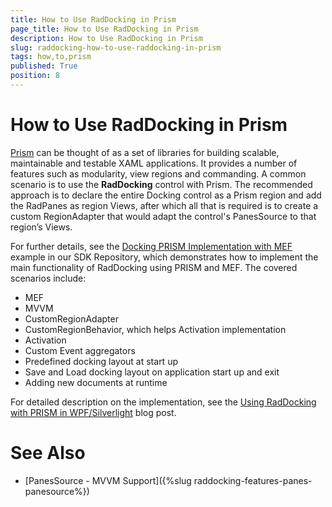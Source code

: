 ```yaml
---
title: How to Use RadDocking in Prism
page_title: How to Use RadDocking in Prism
description: How to Use RadDocking in Prism
slug: raddocking-how-to-use-raddocking-in-prism
tags: how,to,prism
published: True
position: 8
---
```


# How to Use RadDocking in Prism

[Prism](https://github.com/PrismLibrary) can be thought of as a set of libraries for building scalable, maintainable and testable XAML applications. It provides a number of features such as modularity, view regions and commanding. A common scenario is to use the __RadDocking__ control with Prism. The recommended approach is to declare the entire Docking control as a Prism region and add the RadPanes as region Views, after which all that is required is to create a custom RegionAdapter that would adapt the control's PanesSource to that region’s Views.

For further details, see the [Docking PRISM Implementation with MEF](https://github.com/telerik/xaml-sdk/tree/master/Docking/ShellPrism) example in our SDK Repository, which demonstrates how to implement the main functionality of RadDocking using PRISM and MEF. The covered scenarios include:

 * MEF
 * MVVM
 * CustomRegionAdapter
 * CustomRegionBehavior, which helps Activation implementation
 * Activation
 * Custom Event aggregators
 * Predefined docking layout at start up
 * Save and Load docking layout on application start up and exit
 * Adding new documents at runtime

For detailed description on the implementation, see the [Using RadDocking with PRISM in WPF/Silverlight](http://www.telerik.com/blogs/using-raddocking-with-prism-in-wpf-silverlight) blog post.

# See Also

 * [PanesSource - MVVM Support]({%slug raddocking-features-panes-panesource%})

